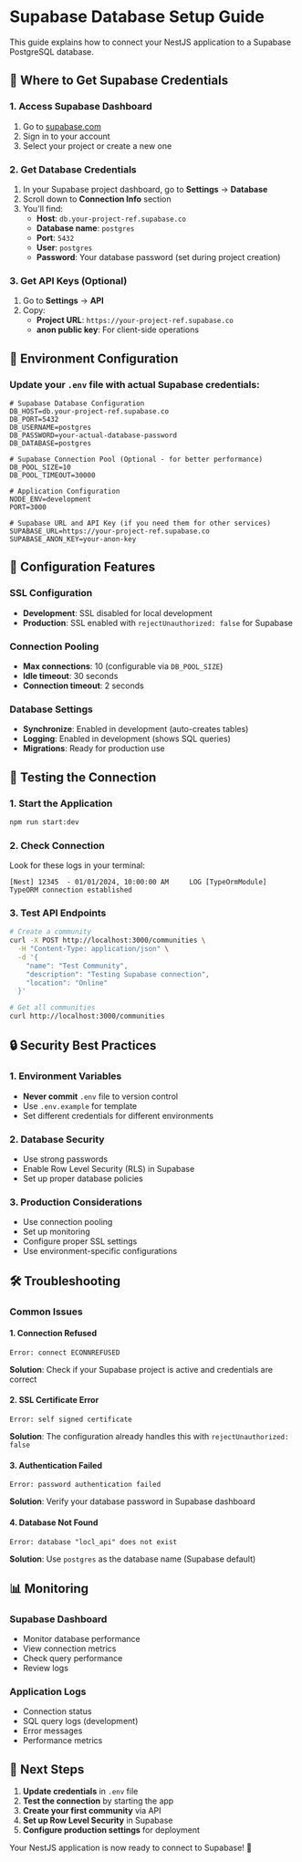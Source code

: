 # Supabase Database Setup Guide

This guide explains how to connect your NestJS application to a Supabase PostgreSQL database.

## 🔑 Where to Get Supabase Credentials

### 1. Access Supabase Dashboard
1. Go to [supabase.com](https://supabase.com)
2. Sign in to your account
3. Select your project or create a new one

### 2. Get Database Credentials
1. In your Supabase project dashboard, go to **Settings** → **Database**
2. Scroll down to **Connection Info** section
3. You'll find:
   - **Host**: `db.your-project-ref.supabase.co`
   - **Database name**: `postgres`
   - **Port**: `5432`
   - **User**: `postgres`
   - **Password**: Your database password (set during project creation)

### 3. Get API Keys (Optional)
1. Go to **Settings** → **API**
2. Copy:
   - **Project URL**: `https://your-project-ref.supabase.co`
   - **anon public key**: For client-side operations

## 📝 Environment Configuration

### Update your `.env` file with actual Supabase credentials:

```env
# Supabase Database Configuration
DB_HOST=db.your-project-ref.supabase.co
DB_PORT=5432
DB_USERNAME=postgres
DB_PASSWORD=your-actual-database-password
DB_DATABASE=postgres

# Supabase Connection Pool (Optional - for better performance)
DB_POOL_SIZE=10
DB_POOL_TIMEOUT=30000

# Application Configuration
NODE_ENV=development
PORT=3000

# Supabase URL and API Key (if you need them for other services)
SUPABASE_URL=https://your-project-ref.supabase.co
SUPABASE_ANON_KEY=your-anon-key
```

## 🔧 Configuration Features

### SSL Configuration
- **Development**: SSL disabled for local development
- **Production**: SSL enabled with `rejectUnauthorized: false` for Supabase

### Connection Pooling
- **Max connections**: 10 (configurable via `DB_POOL_SIZE`)
- **Idle timeout**: 30 seconds
- **Connection timeout**: 2 seconds

### Database Settings
- **Synchronize**: Enabled in development (auto-creates tables)
- **Logging**: Enabled in development (shows SQL queries)
- **Migrations**: Ready for production use

## 🚀 Testing the Connection

### 1. Start the Application
```bash
npm run start:dev
```

### 2. Check Connection
Look for these logs in your terminal:
```
[Nest] 12345  - 01/01/2024, 10:00:00 AM     LOG [TypeOrmModule] TypeORM connection established
```

### 3. Test API Endpoints
```bash
# Create a community
curl -X POST http://localhost:3000/communities \
  -H "Content-Type: application/json" \
  -d '{
    "name": "Test Community",
    "description": "Testing Supabase connection",
    "location": "Online"
  }'

# Get all communities
curl http://localhost:3000/communities
```

## 🔒 Security Best Practices

### 1. Environment Variables
- **Never commit** `.env` file to version control
- Use `.env.example` for template
- Set different credentials for different environments

### 2. Database Security
- Use strong passwords
- Enable Row Level Security (RLS) in Supabase
- Set up proper database policies

### 3. Production Considerations
- Use connection pooling
- Set up monitoring
- Configure proper SSL settings
- Use environment-specific configurations

## 🛠️ Troubleshooting

### Common Issues

#### 1. Connection Refused
```
Error: connect ECONNREFUSED
```
**Solution**: Check if your Supabase project is active and credentials are correct

#### 2. SSL Certificate Error
```
Error: self signed certificate
```
**Solution**: The configuration already handles this with `rejectUnauthorized: false`

#### 3. Authentication Failed
```
Error: password authentication failed
```
**Solution**: Verify your database password in Supabase dashboard

#### 4. Database Not Found
```
Error: database "locl_api" does not exist
```
**Solution**: Use `postgres` as the database name (Supabase default)

## 📊 Monitoring

### Supabase Dashboard
- Monitor database performance
- View connection metrics
- Check query performance
- Review logs

### Application Logs
- Connection status
- SQL query logs (development)
- Error messages
- Performance metrics

## 🔄 Next Steps

1. **Update credentials** in `.env` file
2. **Test the connection** by starting the app
3. **Create your first community** via API
4. **Set up Row Level Security** in Supabase
5. **Configure production settings** for deployment

Your NestJS application is now ready to connect to Supabase! 🎉
